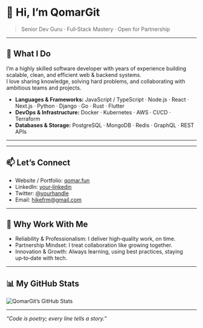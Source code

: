 # 👋 Hi, I’m QomarGit

> Senior Dev Guru ‧ Full‑Stack Mastery ‧ Open for Partnership  

---

## 🔧 What I Do

I’m a highly skilled software developer with years of experience building scalable, clean, and efficient web & backend systems.  
I love sharing knowledge, solving hard problems, and collaborating with ambitious teams and projects.  

- **Languages & Frameworks:** JavaScript / TypeScript · Node.js · React · Next.js · Python · Django · Go  · Rust · Flutter
- **DevOps & Infrastructure:** Docker · Kubernetes · AWS · CI/CD · Terraform  
- **Databases & Storage:** PostgreSQL · MongoDB · Redis · GraphQL · REST APIs  

---


---

## 📫 Let’s Connect

- Website / Portfolio: [qomar.fun](https://qomar.fun)  
- LinkedIn: [your‑linkedin](https://www.linkedin.com/in/qomar)  
- Twitter: [@yourhandle](https://twitter.com/qomar)  
- Email: hikefrm@gmail.com  

---

## 🎯 Why Work With Me

- Reliability & Professionalism: I deliver high‑quality work, on time.  
- Partnership Mindset: I treat collaboration like growing together.  
- Innovation & Growth: Always learning, using best practices, staying up‑to‑date with tech.  

---

## 📊 My GitHub Stats

![QomarGit’s GitHub Stats](https://github-readme-stats.vercel.app/api?username=QomarGit&show_icons=true&theme=radical)

---

*“Code is poetry; every line tells a story.”*

